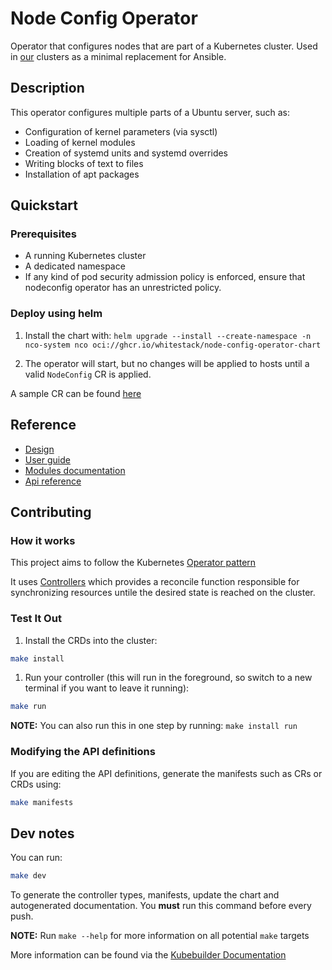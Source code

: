 # Node Config Operator

Operator that configures nodes that are part of a Kubernetes cluster. Used in
[our](https://www.whitestack.com) clusters as a minimal replacement for Ansible.

## Description

This operator configures multiple parts of a Ubuntu server, such as:

- Configuration of kernel parameters (via sysctl)
- Loading of kernel modules
- Creation of systemd units and systemd overrides
- Writing blocks of text to files
- Installation of apt packages

## Quickstart

### Prerequisites

- A running Kubernetes cluster
- A dedicated namespace
- If any kind of pod security admission policy is enforced, ensure that
  nodeconfig operator has an unrestricted policy.

### Deploy using helm

1. Install the chart with:
   `helm upgrade --install --create-namespace -n nco-system nco oci://ghcr.io/whitestack/node-config-operator-chart`

1. The operator will start, but no changes will be applied to hosts until a
   valid `NodeConfig` CR is applied.

A sample CR can be found
[here](/config/samples/configuration_v1_nodeconfig.yaml)

## Reference

- [Design](/docs/design.md)
- [User guide](/docs/user_guide.md)
- [Modules documentation](/docs/module_reference.md)
- [Api reference](/docs/api_docs.md)

## Contributing

### How it works

This project aims to follow the Kubernetes
[Operator pattern](https://kubernetes.io/docs/concepts/extend-kubernetes/operator/)

It uses
[Controllers](https://kubernetes.io/docs/concepts/architecture/controller/)
which provides a reconcile function responsible for synchronizing resources
untile the desired state is reached on the cluster.

### Test It Out

1. Install the CRDs into the cluster:

```sh
make install
```

1. Run your controller (this will run in the foreground, so switch to a new
   terminal if you want to leave it running):

```sh
make run
```

**NOTE:** You can also run this in one step by running: `make install run`

### Modifying the API definitions

If you are editing the API definitions, generate the manifests such as CRs or
CRDs using:

```sh
make manifests
```

## Dev notes

You can run:

```sh
make dev
```

To generate the controller types, manifests, update the chart and autogenerated
documentation. You **must** run this command before every push.

**NOTE:** Run `make --help` for more information on all potential `make` targets

More information can be found via the
[Kubebuilder Documentation](https://book.kubebuilder.io/introduction.html)
